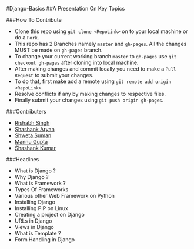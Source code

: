 #Django-Basics
##A Presentation On Key Topics

###How To Contribute
  * Clone this repo using `git clone <RepoLink>` on to your local machine or do a `Fork`.
  * This repo has 2 Branches namely `master` and `gh-pages`. All the changes MUST be made on `gh-pages` branch.
  * To change your current working branch `master` to `gh-pages` use `git checkout gh-pages` after cloning into local machine.
  * After making changes and commit locally you need to make a `Pull Request` to submit your changes.
  * To do that, first make add a remote using `git remote add origin <RepoLink>`.
  * Resolve conflicts if any by making changes to respective files.
  * Finally submit your changes using `git push origin gh-pages`.

###Contributers
  * [Rishabh Singh](http://http://rishabhsingh.com)
  * [Shashank Aryan](http://twitter.com/arlok31)
  * [Shweta Suman](http://twitter.com/cosmologist10)
  * [Mannu Gupta](http://twitter.com/theparadoxer02)
  * [Shashank Kumar](http://twitter.com/realslimshanky)

###Headines
  * What is Django ?
  * Why Django ?
  * What is Framework ?
  * Types Of Frameworks
  * Various other Web Framework on Python
  * Installing Django
  * Installing PIP on Linux
  * Creating a project on Django
  * URLs in Django
  * Views in Django
  * What is Template ?
  * Form Handling in Django
